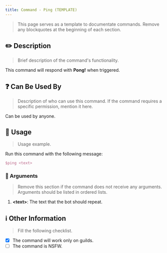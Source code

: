 ```yaml
---
title: Command - Ping (TEMPLATE)
---
```


> This page serves as a template to documentate commands. Remove any blockquotes at the beginning of each section.

## :pencil2: Description

> Brief description of the command's functionality.

This command will respond with **Pong!** when triggered.

## :question: Can Be Used By

> Description of who can use this command. If the command requires a specific permission, mention it here.

Can be used by anyone.

## :balloon: Usage

> Usage example.

Run this command with the following message:

``` tex
$ping <text>
```

### :pushpin: Arguments

> Remove this section if the command does not receive any arguments. Arguments should be listed in ordered lists.

1. **\<text\>**: The text that the bot should repeat.

## :information_source: Other Information

> Fill the following checklist.

* [x] The command will work only on guilds.
* [ ] The command is NSFW.